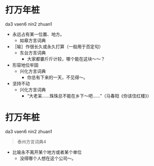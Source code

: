 # 打万年桩
da3 vaen6 nin2 zhuan1
+ 永远占有某一位置、地方。
  * 如皋方言词典
+ ［喻］作很长久或永久打算（一般用于否定句）
  * 东台方言词典
    - 大家都嫑斤斤计较，哪个能在这块～～？
+ 形容地位牢固
  * 兴化方言词典
    - 你总有下来的一天，不见得～。
+ 坚持不动
  * 兴化方言词典
    - “大老呆……珠珠总不能在乡下～吧……”（马春阳《你该住红楼》）

# 打万年桩
da3 vaen6 nin2 zhuan1
> 泰州方言词典4
- 比喻永不离开某个地方或者某个单位
  - 没得哪个人想在这个公司～。
